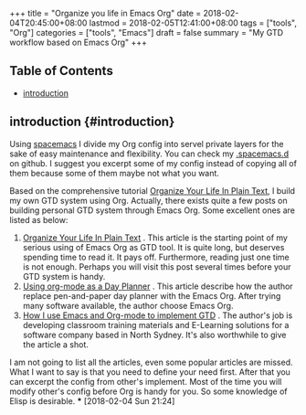 +++
title = "Organize you life in Emacs Org"
date = 2018-02-04T20:45:00+08:00
lastmod = 2018-02-05T12:41:00+08:00
tags = ["tools", "Org"]
categories = ["tools", "Emacs"]
draft = false
summary = "My GTD workflow based on Emacs Org"
+++

<div class="ox-hugo-toc toc">
<div></div>

## Table of Contents

- [introduction](#introduction)
</div>
<!--endtoc-->


## introduction {#introduction}

Using [spacemacs](http://spacemacs.org/) I divide my Org config into servel private layers for
the sake of easy maintenance and flexibility. You can check my
[.spacemacs.d](https://github.com/emacsun/.spacemacs.d) on github. I suggest you excerpt some of my config
instead of copying all of them because some of them maybe not what you
want.

Based on the comprehensive tutorial [Organize Your Life In Plain Text](http://doc.norang.ca/org-mode.html),
I build my own GTD system using Org. Actually, there exists quite a
few posts on building personal GTD system through Emacs Org. Some
excellent ones are listed as below:

1.  [Organize Your Life In Plain Text](http://doc.norang.ca/org-mode.html) . This article is the starting
    point of my serious using of Emacs Org as GTD tool. It is quite
    long, but deserves spending time to read it. It pays off.
    Furthermore, reading just one time is not enough. Perhaps you
    will visit this post several times before your GTD system is
    handy.
2.  [Using org-mode as a Day Planner](http://newartisans.com/2007/08/using-org-mode-as-a-day-planner/) . This article describe how the
    author replace pen-and-paper day planner with the Emacs Org.
    After trying many software available, the author choose Emacs
    Org.
3.  [How I use Emacs and Org-mode to implement GTD](http://members.optusnet.com.au/~charles57/GTD/gtd_workflow.html) . The author's job
    is developing classroom training materials and E-Learning
    solutions for a software company based in North Sydney. It's
    also worthwhile to give the article a shot.

 I am not going to list all the articles, even some popular articles
 are missed. What I want to say is that you need to define your need
 first. After that you can excerpt the config from other's
 implement. Most of the time you will modify other's config before
 Org is handy for you. So some knowledge of Elisp is desirable.
**\***
<span class="timestamp-wrapper"><span class="timestamp">[2018-02-04 Sun 21:24]</span></span>
